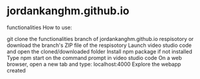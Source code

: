# jordankanghm.github.io

functionalities
How to use:

git clone the functionalities branch of jordankanghm.github.io respisotory or download the branch's ZIP file of the respisotory
Launch video studio code and open the cloned/downloaded folder
Install npm package if not installed
Type npm start on the command prompt in video studio code
On a web browser, open a new tab and type: localhost:4000
Explore the webapp created
